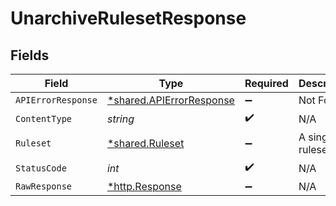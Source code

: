 # UnarchiveRulesetResponse


## Fields

| Field                                                               | Type                                                                | Required                                                            | Description                                                         |
| ------------------------------------------------------------------- | ------------------------------------------------------------------- | ------------------------------------------------------------------- | ------------------------------------------------------------------- |
| `APIErrorResponse`                                                  | [*shared.APIErrorResponse](../../models/shared/apierrorresponse.md) | :heavy_minus_sign:                                                  | Not Found                                                           |
| `ContentType`                                                       | *string*                                                            | :heavy_check_mark:                                                  | N/A                                                                 |
| `Ruleset`                                                           | [*shared.Ruleset](../../models/shared/ruleset.md)                   | :heavy_minus_sign:                                                  | A single ruleset                                                    |
| `StatusCode`                                                        | *int*                                                               | :heavy_check_mark:                                                  | N/A                                                                 |
| `RawResponse`                                                       | [*http.Response](https://pkg.go.dev/net/http#Response)              | :heavy_minus_sign:                                                  | N/A                                                                 |